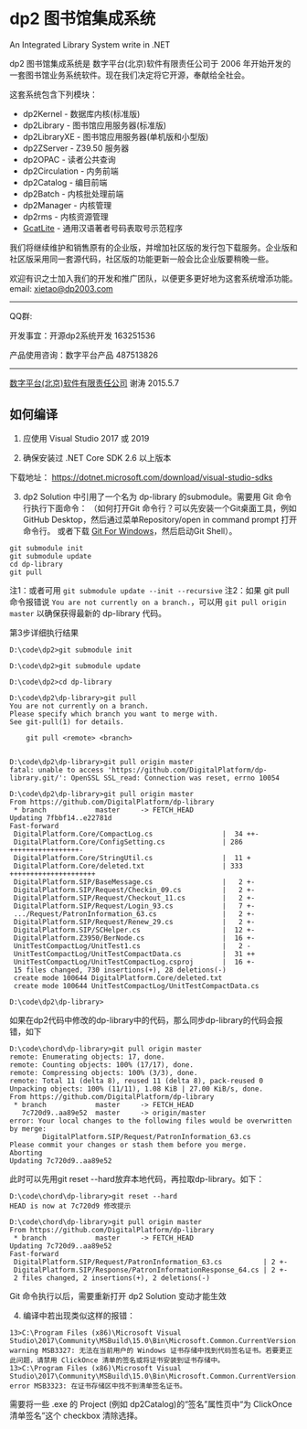 
# dp2 图书馆集成系统

An Integrated Library System write in .NET

dp2 图书馆集成系统是 数字平台(北京)软件有限责任公司于 2006 年开始开发的一套图书馆业务系统软件。现在我们决定将它开源，奉献给全社会。

这套系统包含下列模块：

* dp2Kernel - 数据库内核(标准版)
* dp2Library - 图书馆应用服务器(标准版)
* dp2LibraryXE - 图书馆应用服务器(单机版和小型版)
* dp2ZServer - Z39.50 服务器
* dp2OPAC - 读者公共查询
* dp2Circulation - 内务前端
* dp2Catalog - 编目前端
* dp2Batch - 内核批处理前端
* dp2Manager - 内核管理
* dp2rms - 内核资源管理
* [GcatLite](https://github.com/DigitalPlatform/dp2/blob/master/GcatLite) - 通用汉语著者号码表取号示范程序

我们将继续维护和销售原有的企业版，并增加社区版的发行包下载服务。企业版和社区版采用同一套源代码，社区版的功能更新一般会比企业版要稍晚一些。

欢迎有识之士加入我们的开发和推广团队，以便更多更好地为这套系统增添功能。email: xietao@dp2003.com

---

QQ群: 

开发事宜：开源dp2系统开发 163251536

产品使用咨询：数字平台产品 487513826

---

[数字平台(北京)软件有限责任公司](http://dp2003.com)
谢涛
2015.5.7

## 如何编译

1) 应使用 Visual Studio 2017 或 2019

2) 确保安装过 .NET Core SDK 2.6 以上版本

下载地址：
https://dotnet.microsoft.com/download/visual-studio-sdks

3) dp2 Solution 中引用了一个名为 dp-library 的submodule。需要用 Git 命令行执行下面命令：
（如何打开Git 命令行？可以先安装一个Git桌面工具，例如GitHub Desktop，然后通过菜单Repository/open in command prompt 打开命令行。 或者下载 [Git For Windows](https://github.com/waylau/git-for-win)，然后启动Git Shell）。

```
git submodule init
git submodule update
cd dp-library
git pull
```

注1：或者可用 `git submodule update --init --recursive`
注2：如果 git pull 命令报错说 `You are not currently on a branch.`，可以用 `git pull origin master`
以确保获得最新的 dp-library 代码。

第3步详细执行结果
```
D:\code\dp2>git submodule init

D:\code\dp2>git submodule update

D:\code\dp2>cd dp-library

D:\code\dp2\dp-library>git pull
You are not currently on a branch.
Please specify which branch you want to merge with.
See git-pull(1) for details.

    git pull <remote> <branch>


D:\code\dp2\dp-library>git pull origin master
fatal: unable to access 'https://github.com/DigitalPlatform/dp-library.git/': OpenSSL SSL_read: Connection was reset, errno 10054

D:\code\dp2\dp-library>git pull origin master
From https://github.com/DigitalPlatform/dp-library
 * branch            master     -> FETCH_HEAD
Updating 7fbbf14..e22781d
Fast-forward
 DigitalPlatform.Core/CompactLog.cs                 |  34 ++-
 DigitalPlatform.Core/ConfigSetting.cs              | 286 +++++++++++++++++-
 DigitalPlatform.Core/StringUtil.cs                 |  11 +
 DigitalPlatform.Core/deleted.txt                   | 333 +++++++++++++++++++++
 DigitalPlatform.SIP/BaseMessage.cs                 |   2 +-
 DigitalPlatform.SIP/Request/Checkin_09.cs          |   2 +-
 DigitalPlatform.SIP/Request/Checkout_11.cs         |   2 +-
 DigitalPlatform.SIP/Request/Login_93.cs            |   7 +-
 .../Request/PatronInformation_63.cs                |   2 +-
 DigitalPlatform.SIP/Request/Renew_29.cs            |   2 +-
 DigitalPlatform.SIP/SCHelper.cs                    |  12 +-
 DigitalPlatform.Z3950/BerNode.cs                   |  16 +-
 UnitTestCompactLog/UnitTest1.cs                    |   2 -
 UnitTestCompactLog/UnitTestCompactData.cs          |  31 ++
 UnitTestCompactLog/UnitTestCompactLog.csproj       |  16 +-
 15 files changed, 730 insertions(+), 28 deletions(-)
 create mode 100644 DigitalPlatform.Core/deleted.txt
 create mode 100644 UnitTestCompactLog/UnitTestCompactData.cs

D:\code\dp2\dp-library>
```

如果在dp2代码中修改的dp-library中的代码，那么同步dp-library的代码会报错，如下
```
D:\code\chord\dp-library>git pull origin master
remote: Enumerating objects: 17, done.
remote: Counting objects: 100% (17/17), done.
remote: Compressing objects: 100% (3/3), done.
remote: Total 11 (delta 8), reused 11 (delta 8), pack-reused 0
Unpacking objects: 100% (11/11), 1.08 KiB | 27.00 KiB/s, done.
From https://github.com/DigitalPlatform/dp-library
 * branch            master     -> FETCH_HEAD
   7c720d9..aa89e52  master     -> origin/master
error: Your local changes to the following files would be overwritten by merge:
        DigitalPlatform.SIP/Request/PatronInformation_63.cs
Please commit your changes or stash them before you merge.
Aborting
Updating 7c720d9..aa89e52
```
此时可以先用git reset --hard放弃本地代码，再拉取dp-library。如下：
```
D:\code\chord\dp-library>git reset --hard
HEAD is now at 7c720d9 修改提示

D:\code\chord\dp-library>git pull origin master
From https://github.com/DigitalPlatform/dp-library
 * branch            master     -> FETCH_HEAD
Updating 7c720d9..aa89e52
Fast-forward
 DigitalPlatform.SIP/Request/PatronInformation_63.cs          | 2 +-
 DigitalPlatform.SIP/Response/PatronInformationResponse_64.cs | 2 +-
 2 files changed, 2 insertions(+), 2 deletions(-)
```
 

Git 命令执行以后，需要重新打开 dp2 Solution 变动才能生效

4) 编译中若出现类似这样的报错：

```
13>C:\Program Files (x86)\Microsoft Visual Studio\2017\Community\MSBuild\15.0\Bin\Microsoft.Common.CurrentVersion.targets(3214,5): warning MSB3327: 无法在当前用户的 Windows 证书存储中找到代码签名证书。若要更正此问题，请禁用 ClickOnce 清单的签名或将证书安装到证书存储中。
13>C:\Program Files (x86)\Microsoft Visual Studio\2017\Community\MSBuild\15.0\Bin\Microsoft.Common.CurrentVersion.targets(3214,5): error MSB3323: 在证书存储区中找不到清单签名证书。
```

需要将一些 .exe 的 Project (例如 dp2Catalog)的“签名”属性页中“为 ClickOnce 清单签名”这个 checkbox 清除选择。


